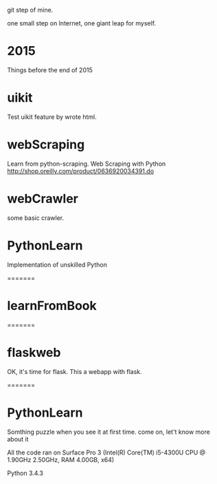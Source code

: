 git step of mine.

one small step on Internet, one giant leap for myself.


# 2015 
Things before the end of 2015
# uikit
Test uikit feature by wrote html.

# webScraping
Learn from python-scraping.
Web Scraping with Python http://shop.oreilly.com/product/0636920034391.do

# webCrawler
some basic crawler.

# PythonLearn
Implementation of unskilled Python

=======
# learnFromBook
=======
# flaskweb
OK, it's time for flask.
This a webapp with flask.

=======
# PythonLearn
Somthing puzzle when you see it at first time.
come on, let't know more about it

All the code ran on Surface Pro 3
(Intel(R) Core(TM) i5-4300U CPU @ 1.90GHz 2.50GHz, RAM 4.00GB, x64)

Python 3.4.3
